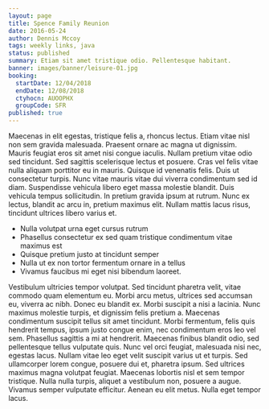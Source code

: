 ```yaml
---
layout: page
title: Spence Family Reunion
date: 2016-05-24
author: Dennis Mccoy
tags: weekly links, java
status: published
summary: Etiam sit amet tristique odio. Pellentesque habitant.
banner: images/banner/leisure-01.jpg
booking:
  startDate: 12/04/2018
  endDate: 12/08/2018
  ctyhocn: AUOOPHX
  groupCode: SFR
published: true
---
```

Maecenas in elit egestas, tristique felis a, rhoncus lectus. Etiam vitae nisl non sem gravida malesuada. Praesent ornare ac magna ut dignissim. Mauris feugiat eros sit amet nisi congue iaculis. Nullam pretium vitae odio sed tincidunt. Sed sagittis scelerisque lectus et posuere. Cras vel felis vitae nulla aliquam porttitor eu in mauris. Quisque id venenatis felis. Duis ut consectetur turpis. Nunc vitae mauris vitae dui viverra condimentum sed id diam. Suspendisse vehicula libero eget massa molestie blandit. Duis vehicula tempus sollicitudin. In pretium gravida ipsum at rutrum. Nunc ex lectus, blandit ac arcu in, pretium maximus elit. Nullam mattis lacus risus, tincidunt ultrices libero varius et.

* Nulla volutpat urna eget cursus rutrum
* Phasellus consectetur ex sed quam tristique condimentum vitae maximus est
* Quisque pretium justo at tincidunt semper
* Nulla ut ex non tortor fermentum ornare in a tellus
* Vivamus faucibus mi eget nisi bibendum laoreet.

Vestibulum ultricies tempor volutpat. Sed tincidunt pharetra velit, vitae commodo quam elementum eu. Morbi arcu metus, ultrices sed accumsan eu, viverra ac nibh. Donec eu blandit ex. Morbi suscipit a nisi a lacinia. Nunc maximus molestie turpis, et dignissim felis pretium a. Maecenas condimentum suscipit tellus sit amet tincidunt. Morbi fermentum, felis quis hendrerit tempus, ipsum justo congue enim, nec condimentum eros leo vel sem. Phasellus sagittis a mi at hendrerit. Maecenas finibus blandit odio, sed pellentesque tellus vulputate quis. Nunc vel orci feugiat, malesuada nisi nec, egestas lacus.
Nullam vitae leo eget velit suscipit varius ut et turpis. Sed ullamcorper lorem congue, posuere dui et, pharetra ipsum. Sed ultrices maximus magna volutpat feugiat. Maecenas lobortis nisl et sem tempor tristique. Nulla nulla turpis, aliquet a vestibulum non, posuere a augue. Vivamus semper vulputate efficitur. Aenean eu elit metus. Nulla eget tempor lacus.
